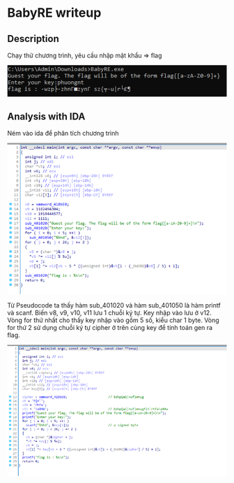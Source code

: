 # BabyRE writeup
## Description
Chạy thử chương trình, yêu cầu nhập mật khẩu => flag

![Run](./run.jpg)

## Analysis with IDA
Ném vào ida để phân tích chương trình

![Main1](./main1.png)

Từ Pseudocode ta thấy hàm sub_401020 và hàm sub_401050 là hàm printf và scanf. Biến v8, v9, v10, v11 lưu 1 chuỗi ký tự. Key nhập vào lưu ở v12. Vòng for thứ nhất cho thấy key nhập vào gồm 5 số, kiểu char 1 byte. Vòng for thứ 2 sử dụng chuỗi ký tự cipher ở trên cùng key để tính toán gen ra flag.

![Main2](./main2.png)
